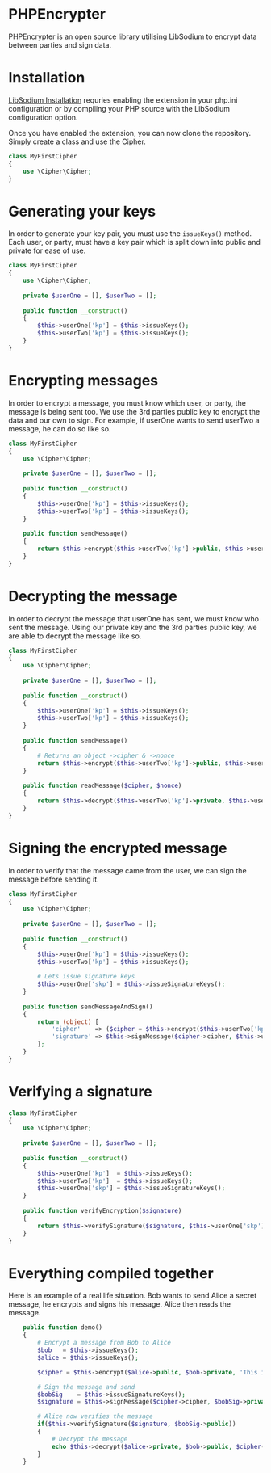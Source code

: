 # PHPEncrypter
PHPEncrypter is an open source library utilising LibSodium to encrypt data between parties and sign data.

# Installation
[LibSodium Installation](http://php.net/manual/en/sodium.installation.php) requries enabling the extension in your php.ini configuration or by compiling your PHP source with the LibSodium configuration option.

Once you have enabled the extension, you can now clone the repository. Simply create a class and use the Cipher.

```php
class MyFirstCipher
{
    use \Cipher\Cipher;
}
```

# Generating your keys
In order to generate your key pair, you must use the `issueKeys()` method. Each user, or party, must have a key pair which is split down into public and private for ease of use.

```php
class MyFirstCipher
{
    use \Cipher\Cipher;
    
    private $userOne = [], $userTwo = [];
    
    public function __construct()
    {
        $this->userOne['kp'] = $this->issueKeys();
        $this->userTwo['kp'] = $this->issueKeys();
    }
}
```

# Encrypting messages
In order to encrypt a message, you must know which user, or party, the message is being sent too. We use the 3rd parties public key to encrypt the data and our own to sign. For example, if userOne wants to send userTwo a message, he can do so like so.

```php
class MyFirstCipher
{
    use \Cipher\Cipher;
    
    private $userOne = [], $userTwo = [];
    
    public function __construct()
    {
        $this->userOne['kp'] = $this->issueKeys();
        $this->userTwo['kp'] = $this->issueKeys();
    }
    
    public function sendMessage()
    {
        return $this->encrypt($this->userTwo['kp']->public, $this->userOne['kp']->private, 'User ones secret message to user two');
    }
}
```

# Decrypting the message
In order to decrypt the message that userOne has sent, we must know who sent the message. Using our private key and the 3rd parties public key, we are able to decrypt the message like so.

```php
class MyFirstCipher
{
    use \Cipher\Cipher;
    
    private $userOne = [], $userTwo = [];
    
    public function __construct()
    {
        $this->userOne['kp'] = $this->issueKeys();
        $this->userTwo['kp'] = $this->issueKeys();
    }
    
    public function sendMessage()
    {
        # Returns an object ->cipher & ->nonce
        return $this->encrypt($this->userTwo['kp']->public, $this->userOne['kp']->private, 'User ones secret message to user two');
    }
    
    public function readMessage($cipher, $nonce)
    {
        return $this->decrypt($this->userTwo['kp']->private, $this->userOne['kp']->public, $cipher, $nonce);
    }
}
```

# Signing the encrypted message
In order to verify that the message came from the user, we can sign the message before sending it.

```php
class MyFirstCipher
{
    use \Cipher\Cipher;
    
    private $userOne = [], $userTwo = [];
    
    public function __construct()
    {
        $this->userOne['kp'] = $this->issueKeys();
        $this->userTwo['kp'] = $this->issueKeys();
        
        # Lets issue signature keys
        $this->userOne['skp'] = $this->issueSignatureKeys();
    }
    
    public function sendMessageAndSign()
    {
        return (object) [
            'cipher'    => ($cipher = $this->encrypt($this->userTwo['kp']->public, $this->userOne['kp']->private, 'User ones secret message to user two')),
            'signature' => $this->signMessage($cipher->cipher, $this->userOne['skp']->private)
        ];
    }
}
```

# Verifying a signature
```php
class MyFirstCipher
{
    use \Cipher\Cipher;
    
    private $userOne = [], $userTwo = [];
    
    public function __construct()
    {
        $this->userOne['kp']  = $this->issueKeys();
        $this->userTwo['kp']  = $this->issueKeys();
        $this->userOne['skp'] = $this->issueSignatureKeys();
    }
    
    public function verifyEncryption($signature)
    {
        return $this->verifySignature($signature, $this->userOne['skp']->public);
    }
}
```

# Everything compiled together
Here is an example of a real life situation. Bob wants to send Alice a secret message, he encrypts and signs his message. Alice then reads the message.

```php
    public function demo()
    {
        # Encrypt a message from Bob to Alice
        $bob   = $this->issueKeys();
        $alice = $this->issueKeys();

        $cipher = $this->encrypt($alice->public, $bob->private, 'This is a test message');

        # Sign the message and send
        $bobSig    = $this->issueSignatureKeys();
        $signature = $this->signMessage($cipher->cipher, $bobSig->private);

        # Alice now verifies the message
        if($this->verifySignature($signature, $bobSig->public))
        {
            # Decrypt the message
            echo $this->decrypt($alice->private, $bob->public, $cipher->cipher, $cipher->nonce);
        }
    }
```
